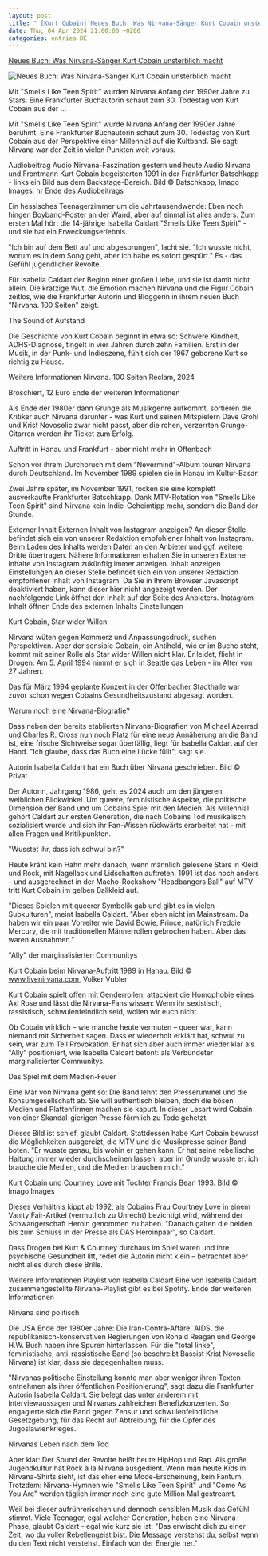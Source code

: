 ```yaml
---
layout: post
title: " [Kurt Cobain] Neues Buch: Was Nirvana-Sänger Kurt Cobain unsterblich macht"
date: Thu, 04 Apr 2024 21:00:00 +0200
categories: entries DE
---
```

[Neues Buch: Was Nirvana-Sänger Kurt Cobain unsterblich macht](https://www.hessenschau.de/kultur/neues-buch-was-nirvana-saenger-kurt-cobain-unsterblich-macht--v1,kurt-cobain-nirvana-buch-100.html)

![Neues Buch: Was Nirvana-Sänger Kurt Cobain unsterblich macht](https://www.hessenschau.de/kultur/kurt-cobain-portrait-100~_t-1712242007222_v-16to9__retina.jpg)

Mit "Smells Like Teen Spirit" wurden Nirvana Anfang der 1990er Jahre zu Stars. Eine Frankfurter Buchautorin schaut zum 30. Todestag von Kurt Cobain aus der ...

Mit "Smells Like Teen Spirit" wurde Nirvana Anfang der 1990er Jahre berühmt. Eine Frankfurter Buchautorin schaut zum 30. Todestag von Kurt Cobain aus der Perspektive einer Millennial auf die Kultband. Sie sagt: Nirvana war der Zeit in vielen Punkten weit voraus.

Audiobeitrag Audio Nirvana-Faszination gestern und heute Audio Nirvana und Frontmann Kurt Cobain begeisterten 1991 in der Frankfurter Batschkapp - links ein Bild aus dem Backstage-Bereich. Bild © Batschkapp, Imago Images, hr Ende des Audiobeitrags

Ein hessisches Teenagerzimmer um die Jahrtausendwende: Eben noch hingen Boyband-Poster an der Wand, aber auf einmal ist alles anders. Zum ersten Mal hört die 14-jährige Isabella Caldart "Smells Like Teen Spirit" - und sie hat ein Erweckungserlebnis.

"Ich bin auf dem Bett auf und abgesprungen", lacht sie. "Ich wusste nicht, worum es in dem Song geht, aber ich habe es sofort gespürt." Es - das Gefühl jugendlicher Revolte.

Für Isabella Caldart der Beginn einer großen Liebe, und sie ist damit nicht allein. Die kratzige Wut, die Emotion machen Nirvana und die Figur Cobain zeitlos, wie die Frankfurter Autorin und Bloggerin in ihrem neuen Buch "Nirvana. 100 Seiten" zeigt.

The Sound of Aufstand

Die Geschichte von Kurt Cobain beginnt in etwa so: Schwere Kindheit, ADHS-Diagnose, tingelt in vier Jahren durch zehn Familien. Erst in der Musik, in der Punk- und Indieszene, fühlt sich der 1967 geborene Kurt so richtig zu Hause.

Weitere Informationen Nirvana. 100 Seiten Reclam, 2024

Broschiert, 12 Euro Ende der weiteren Informationen

Als Ende der 1980er dann Grunge als Musikgenre aufkommt, sortieren die Kritiker auch Nirvana darunter - was Kurt und seinen Mitspielern Dave Grohl und Krist Novoselic zwar nicht passt, aber die rohen, verzerrten Grunge-Gitarren werden ihr Ticket zum Erfolg.

Auftritt in Hanau und Frankfurt - aber nicht mehr in Offenbach

Schon vor ihrem Durchbruch mit dem "Nevermind"-Album touren Nirvana durch Deutschland. Im November 1989 spielen sie in Hanau im Kultur-Basar.

Zwei Jahre später, im November 1991, rocken sie eine komplett ausverkaufte Frankfurter Batschkapp. Dank MTV-Rotation von "Smells Like Teen Spirit" sind Nirvana kein Indie-Geheimtipp mehr, sondern die Band der Stunde.

Externer Inhalt Externen Inhalt von Instagram anzeigen? An dieser Stelle befindet sich ein von unserer Redaktion empfohlener Inhalt von Instagram. Beim Laden des Inhalts werden Daten an den Anbieter und ggf. weitere Dritte übertragen. Nähere Informationen erhalten Sie in unseren Externe Inhalte von Instagram zukünftig immer anzeigen. Inhalt anzeigen Einstellungen An dieser Stelle befindet sich ein von unserer Redaktion empfohlener Inhalt von Instagram. Da Sie in Ihrem Browser Javascript deaktiviert haben, kann dieser hier nicht angezeigt werden. Der nachfolgende Link öffnet den Inhalt auf der Seite des Anbieters. Instagram-Inhalt öffnen Ende des externen Inhalts Einstellungen

Kurt Cobain, Star wider Willen

Nirvana wüten gegen Kommerz und Anpassungsdruck, suchen Perspektiven. Aber der sensible Cobain, ein Antiheld, wie er im Buche steht, kommt mit seiner Rolle als Star wider Willen nicht klar. Er leidet, flieht in Drogen. Am 5. April 1994 nimmt er sich in Seattle das Leben - im Alter von 27 Jahren.

Das für März 1994 geplante Konzert in der Offenbacher Stadthalle war zuvor schon wegen Cobains Gesundheitszustand abgesagt worden.

Warum noch eine Nirvana-Biografie?

Dass neben den bereits etablierten Nirvana-Biografien von Michael Azerrad und Charles R. Cross nun noch Platz für eine neue Annäherung an die Band ist, eine frische Sichtweise sogar überfällig, liegt für Isabella Caldart auf der Hand. "Ich glaube, dass das Buch eine Lücke füllt", sagt sie.

Autorin Isabella Caldart hat ein Buch über Nirvana geschrieben. Bild © Privat

Der Autorin, Jahrgang 1986, geht es 2024 auch um den jüngeren, weiblichen Blickwinkel. Um queere, feministische Aspekte, die politische Dimension der Band und um Cobains Spiel mit den Medien. Als Millennial gehört Caldart zur ersten Generation, die nach Cobains Tod musikalisch sozialisiert wurde und sich ihr Fan-Wissen rückwärts erarbeitet hat - mit allen Fragen und Kritikpunkten.

"Wusstet ihr, dass ich schwul bin?"

Heute kräht kein Hahn mehr danach, wenn männlich gelesene Stars in Kleid und Rock, mit Nagellack und Lidschatten auftreten. 1991 ist das noch anders – und ausgerechnet in der Macho-Rockshow "Headbangers Ball" auf MTV tritt Kurt Cobain im gelben Ballkleid auf.

"Dieses Spielen mit queerer Symbolik gab und gibt es in vielen Subkulturen", meint Isabella Caldart. "Aber eben nicht im Mainstream. Da haben wir ein paar Vorreiter wie David Bowie, Prince, natürlich Freddie Mercury, die mit traditionellen Männerrollen gebrochen haben. Aber das waren Ausnahmen."

"Ally" der marginalisierten Communitys

Kurt Cobain beim Nirvana-Auftritt 1989 in Hanau. Bild © www.livenirvana.com, Volker Vubler

Kurt Cobain spielt offen mit Genderrollen, attackiert die Homophobie eines Axl Rose und lässt die Nirvana-Fans wissen: Wenn ihr sexistisch, rassistisch, schwulenfeindlich seid, wollen wir euch nicht.

Ob Cobain wirklich – wie manche heute vermuten – queer war, kann niemand mit Sicherheit sagen. Dass er wiederholt erklärt hat, schwul zu sein, war zum Teil Provokation. Er hat sich aber auch immer wieder klar als "Ally" positioniert, wie Isabella Caldart betont: als Verbündeter marginalisierter Communitys.

Das Spiel mit dem Medien-Feuer

Eine Mär von Nirvana geht so: Die Band lehnt den Presserummel und die Konsumgesellschaft ab. Sie will authentisch bleiben, doch die bösen Medien und Plattenfirmen machen sie kaputt. In dieser Lesart wird Cobain von einer Skandal-gierigen Presse förmlich zu Tode gehetzt.

Dieses Bild ist schief, glaubt Caldart. Stattdessen habe Kurt Cobain bewusst die Möglichkeiten ausgereizt, die MTV und die Musikpresse seiner Band boten. "Er wusste genau, bis wohin er gehen kann. Er hat seine rebellische Haltung immer wieder durchscheinen lassen, aber im Grunde wusste er: ich brauche die Medien, und die Medien brauchen mich."

Kurt Cobain und Courtney Love mit Tochter Francis Bean 1993. Bild © Imago Images

Dieses Verhältnis kippt ab 1992, als Cobains Frau Courtney Love in einem Vanity Fair-Artikel (vermutlich zu Unrecht) bezichtigt wird, während der Schwangerschaft Heroin genommen zu haben. "Danach galten die beiden bis zum Schluss in der Presse als DAS Heroinpaar", so Caldart.

Dass Drogen bei Kurt & Courtney durchaus im Spiel waren und ihre psychische Gesundheit litt, redet die Autorin nicht klein – betrachtet aber nicht alles durch diese Brille.

Weitere Informationen Playlist von Isabella Caldart Eine von Isabella Caldart zusammengestellte Nirvana-Playlist gibt es bei Spotify. Ende der weiteren Informationen

Nirvana sind politisch

Die USA Ende der 1980er Jahre: Die Iran-Contra-Affäre, AIDS, die republikanisch-konservativen Regierungen von Ronald Reagan und George H.W. Bush haben ihre Spuren hinterlassen. Für die "total linke", feministische, anti-rassistische Band (so beschreibt Bassist Krist Novoselic Nirvana) ist klar, dass sie dagegenhalten muss.

"Nirvanas politische Einstellung konnte man aber weniger ihren Texten entnehmen als ihrer öffentlichen Positionierung", sagt dazu die Frankfurter Autorin Isabella Caldart. Sie belegt das unter anderem mit Interviewaussagen und Nirvanas zahlreichen Benefizkonzerten. So engagierte sich die Band gegen Zensur und schwulenfeindliche Gesetzgebung, für das Recht auf Abtreibung, für die Opfer des Jugoslawienkrieges.

Nirvanas Leben nach dem Tod

Aber klar: Der Sound der Revolte heißt heute HipHop und Rap. Als große Jugendkultur hat Rock à la Nirvana ausgedient. Wenn man heute Kids in Nirvana-Shirts sieht, ist das eher eine Mode-Erscheinung, kein Fantum. Trotzdem: Nirvana-Hymnen wie "Smells Like Teen Spirit" und "Come As You Are" werden täglich immer noch eine gute Million Mal gestreamt.

Weil bei dieser aufrührerischen und dennoch sensiblen Musik das Gefühl stimmt. Viele Teenager, egal welcher Generation, haben eine Nirvana-Phase, glaubt Caldart - egal wie kurz sie ist: "Das erwischt dich zu einer Zeit, wo du voller Rebellengeist bist. Die Message verstehst du, selbst wenn du den Text nicht verstehst. Einfach von der Energie her."

